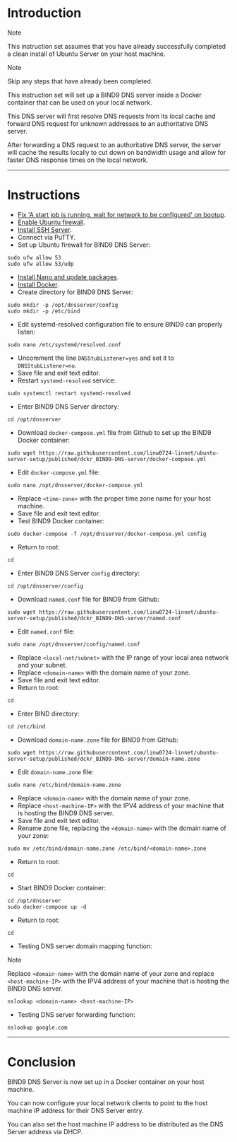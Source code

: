 # Introduction
> [!NOTE]
> This instruction set assumes that you have already successfully completed a clean install of Ubuntu Server on your host machine.

> [!NOTE]
> Skip any steps that have already been completed.

This instruction set will set up a BIND9 DNS server inside a Docker container that can be used on your local network.

This DNS server will first resolve DNS requests from its local cache and forward DNS request for unknown addresses to an authoritative DNS server.

After forwarding a DNS request to an authoritative DNS server, the server will cache the results locally to cut down on bandwidth usage and allow for faster DNS response times on the local network.

-----
# Instructions
* [Fix 'A start job is running, wait for network to be configured' on bootup](/fix_network-bootup/readme.md).
* [Enable Ubuntu firewall](/enable_firewall/readme.md).
* [Install SSH Server](/install_ssh-server/readme.md).
* Connect via PuTTY.
* Set up Ubuntu firewall for BIND9 DNS Server:
```
sudo ufw allow 53
sudo ufw allow 53/udp
```
* [Install Nano and update packages](/install_nano/readme.md).
* [Install Docker](/install_docker/readme.md).
* Create directory for BIND9 DNS Server:
```
sudo mkdir -p /opt/dnsserver/config
sudo mkdir -p /etc/bind
```
* Edit systemd-resolved configuration file to ensure BIND9 can properly listen:
```
sudo nano /etc/systemd/resolved.conf
```
* Uncomment the line `DNSStubListener=yes` and set it to `DNSStubListener=no`.
* Save file and exit text editor.
* Restart `systemd-resolved` service:
```
sudo systemctl restart systemd-resolved
```
* Enter BIND9 DNS Server directory:
```
cd /opt/dnsserver
```
* Download `docker-compose.yml` file from Github to set up the BIND9 Docker container:
```
sudo wget https://raw.githubusercontent.com/linw0724-linnet/ubuntu-server-setup/published/dckr_BIND9-DNS-server/docker-compose.yml
```
* Edit `docker-compose.yml` file:
```
sudo nano /opt/dnsserver/docker-compose.yml
```
* Replace `<time-zone>` with the proper time zone name for your host machine.
* Save file and exit text editor.
* Test BIND9 Docker container:
```
sudo docker-compose -f /opt/dnsserver/docker-compose.yml config
```
* Return to root:
```
cd
```
* Enter BIND9 DNS Server `config` directory:
```
cd /opt/dnsserver/config
```
* Download `named.conf` file for BIND9 from Github:
```
sudo wget https://raw.githubusercontent.com/linw0724-linnet/ubuntu-server-setup/published/dckr_BIND9-DNS-server/named.conf
```
* Edit `named.conf` file:
```
sudo nano /opt/dnsserver/config/named.conf
```
* Replace `<local-net/subnet>` with the IP range of your local area network and your subnet.
* Replace `<domain-name>` with the domain name of your zone.
* Save file and exit text editor.
* Return to root:
```
cd
```
* Enter BIND directory:
```
cd /etc/bind
```
* Download `domain-name.zone` file for BIND9 from Github:
```
sudo wget https://raw.githubusercontent.com/linw0724-linnet/ubuntu-server-setup/published/dckr_BIND9-DNS-server/domain-name.zone
```
* Edit `domain-name.zone` file:
```
sudo nano /etc/bind/domain-name.zone
```
* Replace `<domain-name>` with the domain name of your zone.
* Replace `<host-machine-IP>` with the IPV4 address of your machine that is hosting the BIND9 DNS server.
* Save file and exit text editor.
* Rename zone file, replacing the `<domain-name>` with the domain name of your zone:
```
sudo mv /etc/bind/domain-name.zone /etc/bind/<domain-name>.zone
```
* Return to root:
```
cd
```
* Start BIND9 Docker container:
```
cd /opt/dnsserver
sudo docker-compose up -d
```
* Return to root:
```
cd
```
* Testing DNS server domain mapping function:
> [!NOTE]
> Replace `<domain-name>` with the domain name of your zone and replace `<host-machine-IP>` with the IPV4 address of your machine that is hosting the BIND9 DNS server.
```
nslookup <domain-name> <host-machine-IP>
```
* Testing DNS server forwarding function:
```
nslookup google.com
```
-----
# Conclusion
BIND9 DNS Server is now set up in a Docker container on your host machine.

You can now configure your local network clients to point to the host machine IP address for their DNS Server entry.

You can also set the host machine IP address to be distributed as the DNS Server address via DHCP.
